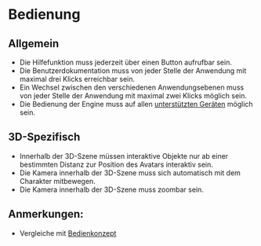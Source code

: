 # Bedienung


## Allgemein

- Die Hilfefunktion muss jederzeit über einen Button aufrufbar sein.
- Die Benutzerdokumentation muss von jeder Stelle der Anwendung mit maximal drei Klicks erreichbar sein.
- Ein Wechsel zwischen den verschiedenen Anwendungsebenen muss von jeder Stelle der Anwendung mit maximal zwei Klicks möglich sein.
- Die Bedienung der Engine muss auf allen [unterstützten Geräten](Unterstützte-Geräte-Engine.md) möglich sein.

## 3D-Spezifisch

- Innerhalb der 3D-Szene müssen interaktive Objekte nur ab einer bestimmten Distanz zur Position des Avatars interaktiv sein.
- Die Kamera innerhalb der 3D-Szene muss sich automatisch mit dem Charakter mitbewegen.
- Die Kamera innerhalb der 3D-Szene muss zoombar sein.

## Anmerkungen:

- Vergleiche mit [Bedienkonzept](Bedienkonzept-Engine.md)